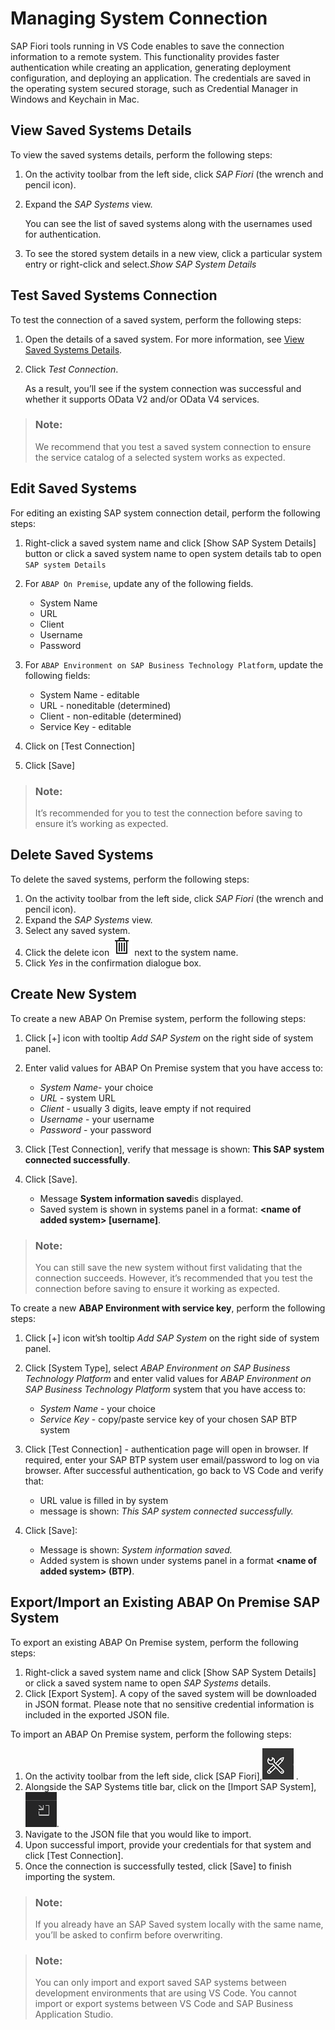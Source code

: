 <!-- loio78a82b6852ce4061ba0825afdb79cda6 -->

# Managing System Connection

SAP Fiori tools running in VS Code enables to save the connection information to a remote system. This functionality provides faster authentication while creating an application, generating deployment configuration, and deploying an application. The credentials are saved in the operating system secured storage, such as Credential Manager in Windows and Keychain in Mac.



<a name="loio78a82b6852ce4061ba0825afdb79cda6__section_jv1_xgh_3qb"/>

## View Saved Systems Details

To view the saved systems details, perform the following steps:

1.  On the activity toolbar from the left side, click *SAP Fiori* \(the wrench and pencil icon\).
2.  Expand the *SAP Systems* view.

    You can see the list of saved systems along with the usernames used for authentication.

3.  To see the stored system details in a new view, click a particular system entry or right-click and select.*Show SAP System Details*



<a name="loio78a82b6852ce4061ba0825afdb79cda6__section_mrq_tbr_2rb"/>

## Test Saved Systems Connection

To test the connection of a saved system, perform the following steps:

1.  Open the details of a saved system. For more information, see [View Saved Systems Details](managing-system-connection-78a82b6.md#loio78a82b6852ce4061ba0825afdb79cda6__section_jv1_xgh_3qb).
2.  Click *Test Connection*.

    As a result, you’ll see if the system connection was successful and whether it supports OData V2 and/or OData V4 services.


> ### Note:  
> We recommend that you test a saved system connection to ensure the service catalog of a selected system works as expected.



<a name="loio78a82b6852ce4061ba0825afdb79cda6__section_v2b_wpy_lqb"/>

## Edit Saved Systems

For editing an existing SAP system connection detail, perform the following steps:

1.  Right-click a saved system name and click [Show SAP System Details\] button or click a saved system name to open system details tab to open `SAP system Details`
2.  For `ABAP On Premise`, update any of the following fields.
    -   System Name
    -   URL
    -   Client
    -   Username
    -   Password

3.  For `ABAP Environment on SAP Business Technology Platform`, update the following fields:
    -   System Name - editable
    -   URL - noneditable \(determined\)
    -   Client - non-editable \(determined\)
    -   Service Key - editable

4.  Click on [Test Connection\]
5.  Click [Save\]

> ### Note:  
> It’s recommended for you to test the connection before saving to ensure it’s working as expected.



<a name="loio78a82b6852ce4061ba0825afdb79cda6__section_hr1_zhh_3qb"/>

## Delete Saved Systems

To delete the saved systems, perform the following steps:

1.  On the activity toolbar from the left side, click *SAP Fiori* \(the wrench and pencil icon\).
2.  Expand the *SAP Systems* view.
3.  Select any saved system.
4.  Click the delete icon ![](images/Delete_icon_VS_Code_86e90a9.png) next to the system name.
5.  Click *Yes* in the confirmation dialogue box.



<a name="loio78a82b6852ce4061ba0825afdb79cda6__section_cn1_1lh_3qb"/>

## Create New System

To create a new ABAP On Premise system, perform the following steps:

1.  Click [\+\] icon with tooltip *Add SAP System* on the right side of system panel.
2.  Enter valid values for ABAP On Premise system that you have access to:
    -   *System Name*- your choice
    -   *URL* - system URL
    -   *Client* - usually 3 digits, leave empty if not required
    -   *Username* - your username
    -   *Password* - your password

3.  Click [Test Connection\], verify that message is shown: **This SAP system connected successfully**.
4.  Click [Save\].
    -   Message **System information saved**is displayed.
    -   Saved system is shown in systems panel in a format: **<name of added system\> \[username\]**.


> ### Note:  
> You can still save the new system without first validating that the connection succeeds. However, it’s recommended that you test the connection before saving to ensure it working as expected.

To create a new **ABAP Environment with service key**, perform the following steps:

1.  Click [\+\] icon wit’sh tooltip *Add SAP System* on the right side of system panel.
2.  Click [System Type\], select *ABAP Environment on SAP Business Technology Platform* and enter valid values for *ABAP Environment on SAP Business Technology Platform* system that you have access to:
    -   *System Name* - your choice
    -   *Service Key* - copy/paste service key of your chosen SAP BTP system

3.  Click [Test Connection\] - authentication page will open in browser. If required, enter your SAP BTP system user email/password to log on via browser. After successful authentication, go back to VS Code and verify that:
    -   URL value is filled in by system
    -   message is shown: *This SAP system connected successfully.*

4.  Click [Save\]:
    -   Message is shown: *System information saved.*
    -   Added system is shown under systems panel in a format **<name of added system\> \(BTP\)**.




<a name="loio78a82b6852ce4061ba0825afdb79cda6__section_jxl_rtf_c5b"/>

## Export/Import an Existing ABAP On Premise SAP System

To export an existing ABAP On Premise system, perform the following steps:

1.  Right-click a saved system name and click [Show SAP System Details\] or click a saved system name to open *SAP Systems* details.
2.  Click [Export System\]. A copy of the saved system will be downloaded in JSON format. Please note that no sensitive credential information is included in the exported JSON file.

To import an ABAP On Premise system, perform the following steps:

1.  On the activity toolbar from the left side, click [SAP Fiori\],![Wrench/Pencil icon](images/SAP_Fiori_tools_Wrench_Pencil_9d6b0f8.png) .
2.  Alongside the SAP Systems title bar, click on the [Import SAP System\], ![](images/Fiori_tools_Saved_Systems_9dce22e.png).
3.  Navigate to the JSON file that you would like to import.
4.  Upon successful import, provide your credentials for that system and click [Test Connection\].
5.  Once the connection is successfully tested, click [Save\] to finish importing the system.

> ### Note:  
> If you already have an SAP Saved system locally with the same name, you’ll be asked to confirm before overwriting.

> ### Note:  
> You can only import and export saved SAP systems between development environments that are using VS Code. You cannot import or export systems between VS Code and SAP Business Application Studio.

